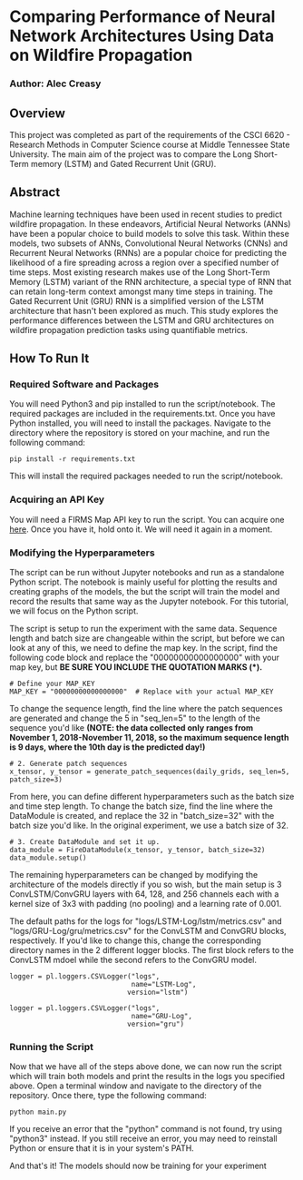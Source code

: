 # Comparing Performance of Neural Network Architectures Using Data on Wildfire Propagation

### Author: Alec Creasy

## Overview

This project was completed as part of the requirements of the CSCI 6620 - Research Methods in Computer Science course at Middle Tennessee State University. The main aim of the project was to compare the Long Short-Term memory (LSTM) and Gated Recurrent Unit (GRU).

## Abstract

Machine learning techniques have been used in recent studies to predict wildfire propagation. In these endeavors, Artificial Neural Networks (ANNs) have been a popular choice to build models to solve this task. Within these models, two subsets of ANNs, Convolutional Neural Networks (CNNs) and Recurrent Neural Networks (RNNs) are a popular choice for predicting the likelihood of a fire spreading across a region over a specified number of time steps. Most existing research makes use of the Long Short-Term Memory (LSTM) variant of the RNN architecture, a special type of RNN that can retain long-term context amongst many time steps in training. The Gated Recurrent Unit (GRU) RNN is a simplified version of the LSTM architecture that hasn't been explored as much. This study explores the performance differences between the LSTM and GRU architectures on wildfire propagation prediction tasks using quantifiable metrics.

## How To Run It

### Required Software and Packages

You will need Python3 and pip installed to run the script/notebook. The required packages are included in the requirements.txt.
Once you have Python installed, you will need to install the packages. Navigate to the directory where the repository is stored on your machine, and run the following command:
```
pip install -r requirements.txt
```

This will install the required packages needed to run the script/notebook.

### Acquiring an API Key

You will need a FIRMS Map API key to run the script. You can acquire one [here](https://firms.modaps.eosdis.nasa.gov/api/map_key/). Once you have it, hold onto it. We will need it again in a moment.

### Modifying the Hyperparameters

The script can be run without Jupyter notebooks and run as a standalone Python script. The notebook is mainly useful for plotting the results and creating graphs of the models, the but the script will train the model and record the results that same way as the Jupyter notebook. For this tutorial, we will focus on the Python script.

The script is setup to run the experiment with the same data. Sequence length and batch size are changeable within the script, but before we can look at any of this, we need to define the map key. In the script, find the following code block and replace the "00000000000000000" with your map key, but **BE SURE YOU INCLUDE THE QUOTATION MARKS (*).**

```
# Define your MAP_KEY
MAP_KEY = "00000000000000000"  # Replace with your actual MAP_KEY
```

To change the sequence length, find the line where the patch sequences are generated and change the 5 in "seq_len=5" to the length of the sequence you'd like **(NOTE: the data collected only ranges from November 1, 2018-November 11, 2018, so the maximum sequence length is 9 days, where the 10th day is the predicted day!)**

```
# 2. Generate patch sequences
x_tensor, y_tensor = generate_patch_sequences(daily_grids, seq_len=5, patch_size=3)
```

From here, you can define different hyperparameters such as the batch size and time step length. To change the batch size, find the line where the DataModule is created, and replace the 32 in "batch_size=32" with the batch size you'd like. In the original experiment, we use a batch size of 32.

```
# 3. Create DataModule and set it up.
data_module = FireDataModule(x_tensor, y_tensor, batch_size=32)
data_module.setup()
```

The remaining hyperparameters can be changed by modifying the architecture of the models directly if you so wish, but the main setup is 3 ConvLSTM/ConvGRU layers with 64, 128, and 256 channels each with a kernel size of 3x3 with padding (no pooling) and a learning rate of 0.001.

The default paths for the logs for "logs/LSTM-Log/lstm/metrics.csv" and "logs/GRU-Log/gru/metrics.csv" for the ConvLSTM and ConvGRU blocks, respectively. If you'd like to change this, change the corresponding directory names in the 2 different logger blocks. The first block refers to the ConvLSTM mdoel while the second refers to the ConvGRU model.

```
logger = pl.loggers.CSVLogger("logs",
                              name="LSTM-Log",
                             version="lstm")

logger = pl.loggers.CSVLogger("logs",
                              name="GRU-Log",
                             version="gru")
```

### Running the Script

Now that we have all of the steps above done, we can now run the script which will train both models and print the results in the logs you specified above. Open a terminal window and navigate to the directory of the repository. Once there, type the following command:

```
python main.py
```

If you receive an error that the "python" command is not found, try using "python3" instead. If you still receive an error, you may need to reinstall Python or ensure that it is in your system's PATH.

And that's it! The models should now be training for your experiment
